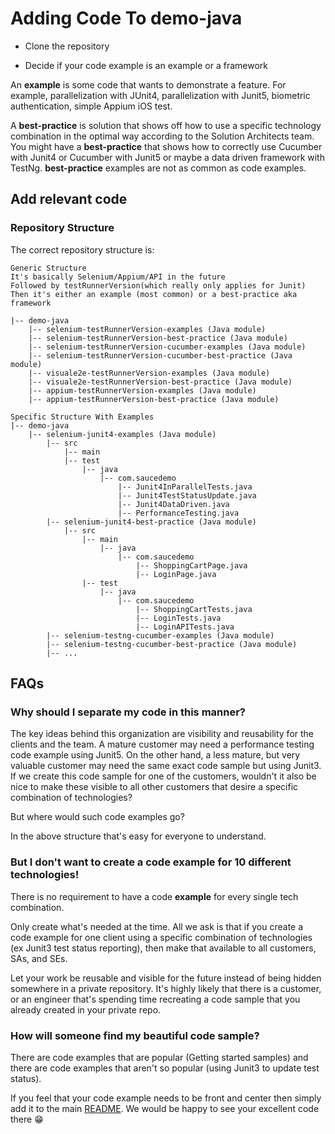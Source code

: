 # Adding Code To demo-java

* Clone the repository

* Decide if your code example is an example or a framework

An **example** is some code that wants to demonstrate a feature. 
For example, parallelization with JUnit4, parallelization with
Junit5,
biometric authentication, simple Appium iOS test.

A **best-practice** is solution that shows off
how to use a specific technology combination in the optimal way
according to the Solution Architects team. You might have a
**best-practice** that shows how to correctly use Cucumber with Junit4
or Cucumber with Junit5 or maybe a data driven framework with
TestNg.
**best-practice** examples are not as common as code examples.

## Add relevant code

### Repository Structure

The correct repository structure is:

```text
Generic Structure
It's basically Selenium/Appium/API in the future
Followed by testRunnerVersion(which really only applies for Junit)
Then it's either an example (most common) or a best-practice aka framework

|-- demo-java
    |-- selenium-testRunnerVersion-examples (Java module)
    |-- selenium-testRunnerVersion-best-practice (Java module)
    |-- selenium-testRunnerVersion-cucumber-examples (Java module)
    |-- selenium-testRunnerVersion-cucumber-best-practice (Java module)
    |-- visuale2e-testRunnerVersion-examples (Java module)
    |-- visuale2e-testRunnerVersion-best-practice (Java module)
    |-- appium-testRunnerVersion-examples (Java module)
    |-- appium-testRunnerVersion-best-practice (Java module)
```

```text
Specific Structure With Examples
|-- demo-java
    |-- selenium-junit4-examples (Java module)
        |-- src
            |-- main
            |-- test
                |-- java
                    |-- com.saucedemo
                        |-- Junit4InParallelTests.java
                        |-- Junit4TestStatusUpdate.java
                        |-- Junit4DataDriven.java
                        |-- PerformanceTesting.java
        |-- selenium-junit4-best-practice (Java module)
            |-- src
                |-- main
                    |-- java
                        |-- com.saucedemo
                            |-- ShoppingCartPage.java
                            |-- LoginPage.java
                |-- test
                    |-- java
                        |-- com.saucedemo
                            |-- ShoppingCartTests.java
                            |-- LoginTests.java
                            |-- LoginAPITests.java
        |-- selenium-testng-cucumber-examples (Java module)
        |-- selenium-testng-cucumber-best-practice (Java module)
        |-- ...
```

## FAQs

### Why should I separate my code in this manner?

The key ideas behind this organization are visibility and 
reusability for the clients and the team. A mature customer may need
a performance testing code example using Junit5. On the other
hand, a less mature, but very valuable customer may need the 
same exact code sample but using Junit3. If we create
this code sample for one of the customers, wouldn't it
also be nice to make these visible to all other customers
that desire a specific combination of technologies?

But where would such code examples go? 

In the above structure that's easy for everyone to understand.

### But I don't want to create a code example for 10 different technologies!

There is no requirement to have a code **example** for every single tech combination.

Only create what's needed at the time. 
All we ask is that if you create a code example for one client
using a specific combination of technologies (ex Junit3 test status reporting), 
then make
that available to all customers, SAs, and SEs. 

Let your work be reusable and visible for the future instead
of being hidden somewhere in a private repository. It's highly
likely that there is a customer, or an engineer that's 
spending time recreating a code sample that you already 
created in your private repo.

### How will someone find my beautiful code sample?

There are code examples that are popular 
(Getting started samples) and there are code examples that
aren't so popular (using Junit3 to update test status).

If you feel that your code example needs to be front and
center then simply add it to the main [README](README.md).
We would be happy to see your excellent code there 😁
